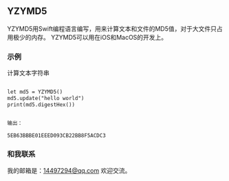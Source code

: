 ## YZYMD5

YZYMD5用Swift编程语言编写，用来计算文本和文件的MD5值，对于大文件只占用极少的内存。
YZYMD5可以用在iOS和MacOS的开发上。

### 示例

计算文本字符串

```markdown

let md5 = YZYMD5()
md5.update("hello world")
print(md5.digestHex())


输出：

5EB63BBBE01EEED093CB22BB8F5ACDC3

```


### 和我联系

我的邮箱是：<14497294@qq.com> 欢迎交流。

